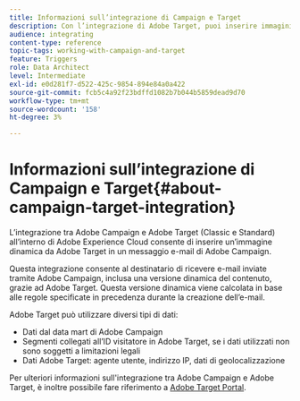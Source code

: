 ```yaml
---
title: Informazioni sull’integrazione di Campaign e Target
description: Con l’integrazione di Adobe Target, puoi inserire immagini dinamiche generate da Adobe Target nei messaggi di Adobe Campaign.
audience: integrating
content-type: reference
topic-tags: working-with-campaign-and-target
feature: Triggers
role: Data Architect
level: Intermediate
exl-id: e0d281f7-d522-425c-9854-894e84a0a422
source-git-commit: fcb5c4a92f23bdffd1082b7b044b5859dead9d70
workflow-type: tm+mt
source-wordcount: '158'
ht-degree: 3%

---
```


# Informazioni sull’integrazione di Campaign e Target{#about-campaign-target-integration}

L’integrazione tra Adobe Campaign e Adobe Target (Classic e Standard) all’interno di Adobe Experience Cloud consente di inserire un’immagine dinamica da Adobe Target in un messaggio e-mail di Adobe Campaign.

Questa integrazione consente al destinatario di ricevere e-mail inviate tramite Adobe Campaign, inclusa una versione dinamica del contenuto, grazie ad Adobe Target. Questa versione dinamica viene calcolata in base alle regole specificate in precedenza durante la creazione dell’e-mail.

Adobe Target può utilizzare diversi tipi di dati:

* Dati dal data mart di Adobe Campaign
* Segmenti collegati all’ID visitatore in Adobe Target, se i dati utilizzati non sono soggetti a limitazioni legali
* Dati Adobe Target: agente utente, indirizzo IP, dati di geolocalizzazione

Per ulteriori informazioni sull&#39;integrazione tra Adobe Campaign e Adobe Target, è inoltre possibile fare riferimento a [Adobe Target Portal](https://experienceleague.adobe.com/docs/target/using/integrate/campaign-and-target.html?lang=it).
